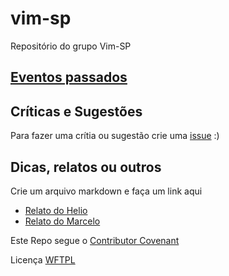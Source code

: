 # vim-sp

Repositório do grupo Vim-SP

## [Eventos passados](/previous)

## Críticas e Sugestões

Para fazer uma crítia ou sugestão crie uma [issue](https://github.com/vim-sp/vim-sp/issues) :)

## Dicas, relatos ou outros

Crie um arquivo markdown e faça um link aqui

- [Relato do Helio](/previous/relatos/helio.md)
- [Relato do Marcelo](/previous/relatos/marcelopalladino.md)


Este Repo segue o [Contributor Covenant](http://contributor-covenant.org/)

Licença [WFTPL](LICENSE)
